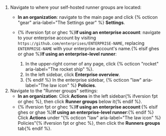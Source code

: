 1. Navigate to where your self-hosted runner groups are located:
   * **In an organization**: navigate to the main page and click {% octicon "gear" aria-label="The Settings gear" %} **Settings**.
   * {% ifversion fpt or ghec %}**If using an enterprise account**: navigate to your enterprise account by visiting `https://github.com/enterprises/ENTERPRISE-NAME`, replacing `ENTERPRISE-NAME` with your enterprise account's name.{% elsif ghes or ghae %}**If using an enterprise-level runner**:

     1. In the upper-right corner of any page, click {% octicon "rocket" aria-label="The rocket ship" %}.
     1. In the left sidebar, click **Enterprise overview**.
     1. {% endif %} In the enterprise sidebar, {% octicon "law" aria-label="The law icon" %} **Policies**.
1. Navigate to the "Runner groups" settings:
   * **In an organization**: Click **Actions** in the left sidebar{% ifversion fpt or ghec %}, then click **Runner groups** below it{% endif %}.
   * {% ifversion fpt or ghec %}**If using an enterprise account**:{% elsif ghes or ghae %}**If using an enterprise-level runner**:{% endif %} Click **Actions** under "{% octicon "law" aria-label="The law icon" %} Policies"{% ifversion fpt or ghec %}, then click the **Runners groups** tab{% endif %}.
